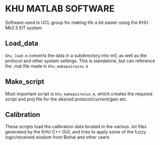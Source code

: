# KHU MATLAB SOFTWARE

Software used in UCL group for making life a bit easier using the KHU Mk2.5 EIT system

## Load_data

`khu_load.m` converts the data in a subdirectory into mV, as well as the protocol and other system settings. This is standalone, but can reference the .mat file made in `khu_makepairwise.m`

## Make_script

Most important script is `khu_makepairwise.m`, which creates the required script and proj file for the desired protocol/current/gain etc. 

## Calibration

These scripts load the calibration data located in the various .txt files generated by the KHU C++ GUI, and tries to apply some of the fuzzy logic/received wisdom from Bishal and other users